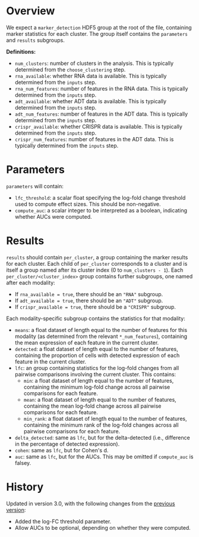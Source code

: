 # Overview

We expect a `marker_detection` HDF5 group at the root of the file, containing marker statistics for each cluster.
The group itself contains the `parameters` and `results` subgroups.

**Definitions:**

- `num_clusters`: number of clusters in the analysis.
  This is typically determined from the `choose_clustering` step.
- `rna_available`: whether RNA data is available.
  This is typically determined from the `inputs` step.
- `rna_num_features`: number of features in the RNA data.
  This is typically determined from the `inputs` step.
- `adt_available`: whether ADT data is available.
  This is typically determined from the `inputs` step.
- `adt_num_features`: number of features in the ADT data.
  This is typically determined from the `inputs` step.
- `crispr_available`: whether CRISPR data is available.
  This is typically determined from the `inputs` step.
- `crispr_num_features`: number of features in the ADT data.
  This is typically determined from the `inputs` step.

# Parameters

`parameters` will contain:

- `lfc_threshold`: a scalar float specifying the log-fold change threshold used to compute effect sizes.
  This should be non-negative.
- `compute_auc`: a scalar integer to be interpreted as a boolean, indicating whether AUCs were computed.

# Results

`results` should contain `per_cluster`, a group containing the marker results for each cluster.
Each child of `per_cluster` corresponds to a cluster and is itself a group named after its cluster index (0 to `num_clusters - 1`).
Each `per_cluster/<cluster_index>` group contains further subgroups, one named after each modality:

- If `rna_available = true`, there should be an `"RNA"` subgroup.
- If `adt_available = true`, there should be an `"ADT"` subgroup.
- If `crispr_available = true`, there should be a `"CRISPR"` subgroup.

Each modality-specific subgroup contains the statistics for that modality:

- `means`: a float dataset of length equal to the number of features for this modality (as determined from the relevant `*_num_features`), containing the mean expression of each feature in the current cluster.
- `detected`: a float dataset of length equal to the number of features, containing the proportion of cells with detected expression of each feature in the current cluster.
- `lfc`: an group containing statistics for the log-fold changes from all pairwise comparisons involving the current cluster.
  This contains:
  - `min`: a float dataset of length equal to the number of features, containing the minimum log-fold change across all pairwise comparisons for each feature.
  - `mean`: a float dataset of length equal to the number of features, containing the mean log-fold change across all pairwise comparisons for each feature.
  - `min_rank`: a float dataset of length equal to the number of features, containing the minimum rank of the log-fold changes across all pairwise comparisons for each feature.
- `delta_detected`: same as `lfc`, but for the delta-detected (i.e., difference in the percentage of detected expression).
- `cohen`: same as `lfc`, but for Cohen's d.
- `auc`: same as `lfc`, but for the AUCs.
  This may be omitted if `compute_auc` is falsey.

# History

Updated in version 3.0, with the following changes from the [previous version](v2_0.md):

- Added the log-FC threshold parameter.
- Allow AUCs to be optional, depending on whether they were computed.
